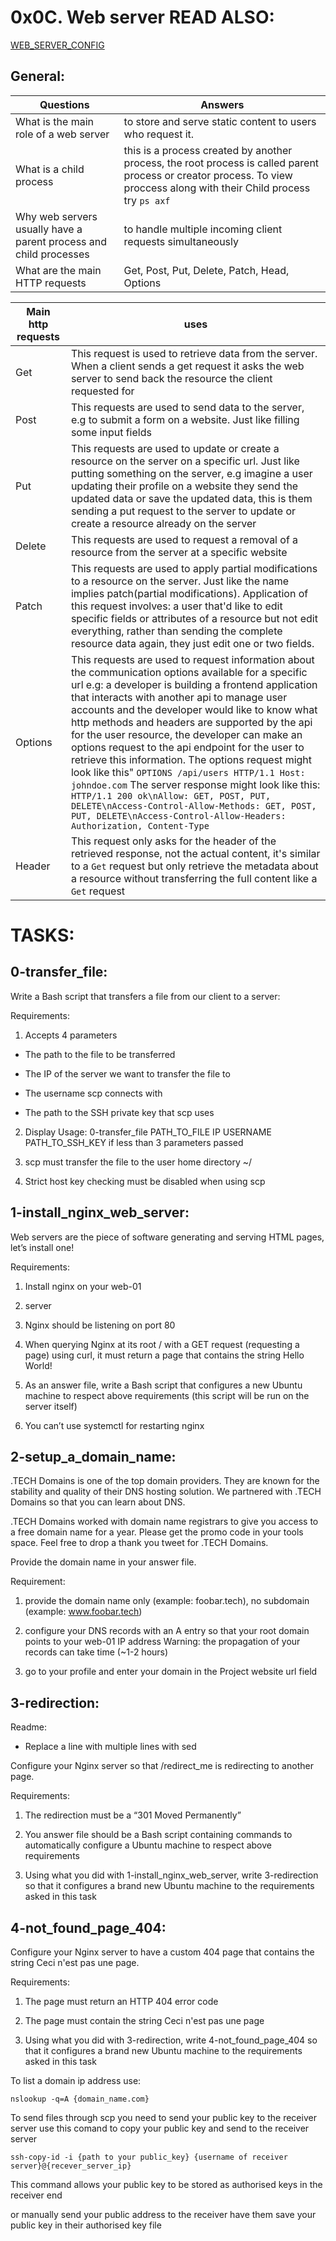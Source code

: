 # 0x0C. Web server READ ALSO:

<a href="https://github.com/Bigizic/alx-system_engineering-devops/master/0x0C-web_server/WEB_SERVER_CONFIG.md">WEB_SERVER_CONFIG</a>

## General:

| Questions | Answers |
| --- | ---- |
| What is the main role of a web server | to store and serve static content to users who request it. |
| What is a child process | this is a process created by another process, the root process is called parent process or creator process. To view proccess along with their Child process try `ps axf` | 
| Why web servers usually have a parent process and child processes | to handle multiple incoming client requests simultaneously |
| What are the main HTTP requests | Get, Post, Put, Delete, Patch, Head, Options |

| Main http requests | uses |
| ---- | ---- |
| Get | This request is used to retrieve data from the server. When a client sends a get request it asks the web server to send back the resource the client requested for |
| Post | This requests are used to send data to the server, e.g to submit a form on a website. Just like filling some input fields|
| Put | This requests are used to update or create a resource on the server on a specific url. Just like putting something on the server, e.g imagine a user updating their profile on a website they send the updated data or save the updated data, this is them sending a put request to the server to update or create a resource already on the server |
| Delete | This requests are used to request a removal of a resource from the server at a specific website |
| Patch | This requests are used to apply partial modifications to a resource on the server. Just like the name implies patch(partial modifications). Application of this request involves: a user that'd like to edit specific fields or attributes of a resource but not edit everything, rather than sending the complete resource data again, they just edit one or two fields. |
| Options | This requests are used to request information about the communication options available for a specific url e.g: a developer is building a frontend application that interacts with another api to manage user accounts and the developer would like to know what http methods and headers are supported by the api for the user resource, the developer can make an options request to the api endpoint for the user to retrieve this information. The options request might look like this" `OPTIONS /api/users HTTP/1.1 Host: johndoe.com` The server response might look like this: `HTTP/1.1 200 ok\nAllow: GET, POST, PUT, DELETE\nAccess-Control-Allow-Methods: GET, POST, PUT, DELETE\nAccess-Control-Allow-Headers: Authorization, Content-Type` |
| Header | This request only asks for the header of the retrieved response, not the actual content, it's similar to a `Get` request but only retrieve the metadata about a resource without transferring the full content like a `Get` request |


# TASKS:

## 0-transfer_file:

Write a Bash script that transfers a file from our client to a server:

Requirements:

1. Accepts 4 parameters

- The path to the file to be transferred

- The IP of the server we want to transfer the file to

- The username scp connects with

- The path to the SSH private key that scp uses

2. Display Usage: 0-transfer_file PATH_TO_FILE IP USERNAME PATH_TO_SSH_KEY if less than 3 parameters passed

3. scp must transfer the file to the user home directory ~/

4. Strict host key checking must be disabled when using scp

## 1-install_nginx_web_server:

Web servers are the piece of software generating and serving HTML pages, let’s install one!

Requirements:

1. Install nginx on your web-01

2. server

3. Nginx should be listening on port 80

4. When querying Nginx at its root / with a GET request (requesting a page) using curl, it must return a page that contains the string Hello World!

5. As an answer file, write a Bash script that configures a new Ubuntu machine to respect above requirements (this script will be run on the server itself)

6. You can’t use systemctl for restarting nginx


## 2-setup_a_domain_name:

.TECH Domains is one of the top domain providers. They are known for the stability and quality of their DNS hosting solution. We partnered with .TECH Domains so that you can learn about DNS.

.TECH Domains worked with domain name registrars to give you access to a free domain name for a year. Please get the promo code in your tools space. Feel free to drop a thank you tweet for .TECH Domains.

Provide the domain name in your answer file.

Requirement:

1. provide the domain name only (example: foobar.tech), no subdomain (example: www.foobar.tech)

2. configure your DNS records with an A entry so that your root domain points to your web-01 IP address Warning: the propagation of your records can take time (~1-2 hours)

3. go to your profile and enter your domain in the Project website url field


## 3-redirection:

Readme:

- Replace a line with multiple lines with sed

Configure your Nginx server so that /redirect_me is redirecting to another page.

Requirements:

1. The redirection must be a “301 Moved Permanently”

2. You answer file should be a Bash script containing commands to automatically configure a Ubuntu machine to respect above requirements

3. Using what you did with 1-install_nginx_web_server, write 3-redirection so that it configures a brand new Ubuntu machine to the requirements asked in this task


## 4-not_found_page_404:

Configure your Nginx server to have a custom 404 page that contains the string Ceci n'est pas une page.

Requirements:

1. The page must return an HTTP 404 error code

2. The page must contain the string Ceci n'est pas une page

3. Using what you did with 3-redirection, write 4-not_found_page_404 so that it configures a brand new Ubuntu machine to the requirements asked in this task

To list a domain ip address use:

	nslookup -q=A {domain_name.com}

To send files through scp you need to send your public key to the receiver server use this comand to copy your public key and send to the receiver server

	ssh-copy-id -i {path to your public_key} {username of receiver server}@{recever_server_ip}

This command allows your public key to be stored as authorised keys in the receiver end

or manually send your public address to the receiver have them save your public key in their authorised key file
